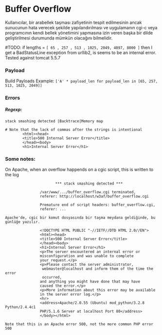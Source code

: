 # Buffer Overflow
Kullanıcılar, bir arabellek taşması zafiyetinin tespit edilmesinin ancak sunucunun hata verecek şekilde yapılandırılması ve uygulamanın cgi-c veya programcının kendi bellek yönetimini yapmasına izin veren başka bir dilde geliştirilmesi durumunda mümkün olacağını bilmelidir.

#TODO: if lengths = ```[ 65 , 257 , 513 , 1025, 2049, 4097, 8000 ]``` then I get a BadStatusLine exception from urllib2, is seems to be an internal error. Tested against tomcat 5.5.7

### Payload
Build Payloads
Example: ```['A' * payload_len for payload_len in [65, 257, 513, 1025, 2049]]```

### Errors
##### Regexp:
```
stack smashing detected |Backtrace|Memory map
```

```
# Note that the lack of commas after the strings is intentional
        <html><head>
        <title>500 Internal Server Error</title>
        </head><body>
        <h1>Internal Server Error</h1>
```        
### Some notes:
On Apache, when an overflow happends on a cgic script, this is written to the log
```
                       *** stack smashing detected ***

                /var/www/.../buffer_overflow.cgi terminated,
                referer: http://localhost/w3af/buffer_overflow.cgi
 
                Premature end of script headers: buffer_overflow.cgi,
                referer: ...
    
Apache'de, cgic bir komut dosyasında bir taşma meydana geldiğinde, bu günlüğe yazılır.

                <!DOCTYPE HTML PUBLIC "-//IETF//DTD HTML 2.0//EN">
                <html><head>
                <title>500 Internal Server Error</title>
                </head><body>
                <h1>Internal Server Error</h1>
                <p>The server encountered an internal error or
                misconfiguration and was unable to complete
                your request.</p>
                <p>Please contact the server administrator,
                 webmaster@localhost and inform them of the time the error
                 occurred,
                and anything you might have done that may have
                caused the error.</p>
                <p>More information about this error may be available
                in the server error log.</p>
                <hr>
                <address>Apache/2.0.55 (Ubuntu) mod_python/3.2.8 Python/2.4.4c1
                PHP/5.1.6 Server at localhost Port 80</address>
                </body></html>
                
Note that this is an Apache error 500, not the more common PHP error 500
